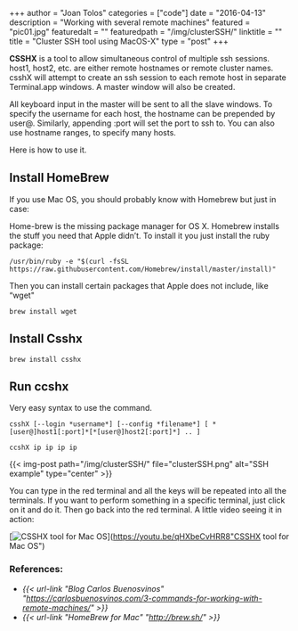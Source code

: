 +++
author = "Joan Tolos"
categories = ["code"]
date = "2016-04-13"
description = "Working with several remote machines"
featured = "pic01.jpg"
featuredalt = ""
featuredpath = "/img/clusterSSH/"
linktitle = ""
title = "Cluster SSH tool using MacOS-X"
type = "post"
+++

**CSSHX** is a tool to allow simultaneous control of multiple ssh sessions. host1, host2, etc. are either remote hostnames or remote cluster names. csshX will attempt to create an ssh session to each remote host in separate Terminal.app windows. A master window will also be created.

All keyboard input in the master will be sent to all the slave windows. To specify the username for each host, the hostname can be prepended by user@. Similarly, appending :port will set the port to ssh to. You can also use hostname ranges, to specify many hosts.

Here is how to use it.

## Install HomeBrew

If you use Mac OS, you should probably know with Homebrew but just in case:

Home-brew is the missing package manager for OS X. Homebrew installs the stuff you need that Apple didn’t.
To install it you just install the ruby package:

    /usr/bin/ruby -e "$(curl -fsSL https://raw.githubusercontent.com/Homebrew/install/master/install)"


Then you can install certain packages that Apple does not include, like “wget"

    brew install wget

## Install Csshx

    brew install csshx

## Run ccshx

Very easy syntax to use the command.

    csshX [--login *username*] [--config *filename*] [ *[user@]host1[:port]*[*[user@]host2[:port]*] .. ]

    ccshX ip ip ip ip

{{< img-post path="/img/clusterSSH/" file="clusterSSH.png" alt="SSH example" type="center" >}}

You can type in the red terminal and all the keys will be repeated into all the terminals. If you want to perform something in a specific terminal, just click on it and do it. Then go back into the red terminal.
A little video seeing it in action:

[![CSSHX tool for Mac OS](/img/clusterSSH/clusterSSHScreenshot.png)](https://youtu.be/qHXbeCvHRR8"CSSHX tool for Mac OS")

### References:

* _{{< url-link "Blog Carlos Buenosvinos" "https://carlosbuenosvinos.com/3-commands-for-working-with-remote-machines/" >}}_
* _{{< url-link "HomeBrew for Mac" "http://brew.sh/" >}}_
